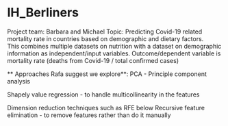 # IH_Berliners
Project team: Barbara and Michael
Topic: Predicting Covid-19 related mortality rate in countries based on demographic and dietary factors.  
This combines multiple datasets on nutrition with a dataset on demographic information as independent/input variables.
Outcome/dependent variable is mortality rate (deaths from Covid-19 / total confirmed cases)

**
Approaches Rafa suggest we explore**:
PCA - Principle component analysis

Shapely value regression - to handle multicollinearity in the features

Dimension reduction techniques such as RFE below
Recursive feature elimination - to remove features rather than do it manually
